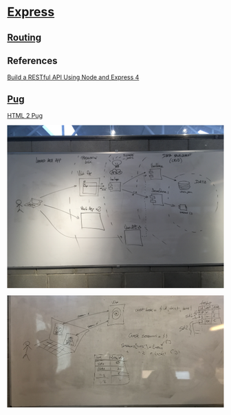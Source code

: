 # [Express](https://expressjs.com)

## [Routing](https://expressjs.com/en/guide/routing.html)

## References

[Build a RESTful API Using Node and Express 4](https://scotch.io/tutorials/build-a-restful-api-using-node-and-express-4)

## [Pug](https://pugjs.org/api/getting-started.html)

[HTML 2 Pug](https://html2pug.herokuapp.com)

![Layered App Architecture](images/layered-app-architecture.jpg)

![Express with sessions](images/express-sessions.jpg)

